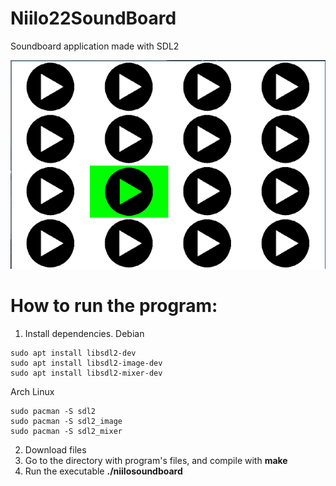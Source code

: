 # Niilo22SoundBoard
Soundboard application made with SDL2

![Program in action](images/program.png)

# How to run the program:
1. Install dependencies.
Debian
```
sudo apt install libsdl2-dev
sudo apt install libsdl2-image-dev
sudo apt install libsdl2-mixer-dev
```
Arch Linux
```
sudo pacman -S sdl2
sudo pacman -S sdl2_image
sudo pacman -S sdl2_mixer
```
2. Download files
3. Go to the directory with program's files, and compile with **make**
4. Run the executable **./niilosoundboard**

